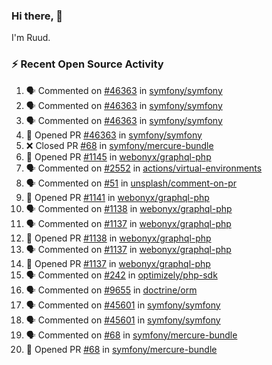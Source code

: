 ### Hi there, 👋

I'm Ruud.
 
### :zap: Recent Open Source Activity

<!--START_SECTION:activity-->
1. 🗣 Commented on [#46363](https://github.com/symfony/symfony/issues/46363) in [symfony/symfony](https://github.com/symfony/symfony)
2. 🗣 Commented on [#46363](https://github.com/symfony/symfony/issues/46363) in [symfony/symfony](https://github.com/symfony/symfony)
3. 🗣 Commented on [#46363](https://github.com/symfony/symfony/issues/46363) in [symfony/symfony](https://github.com/symfony/symfony)
4. 💪 Opened PR [#46363](https://github.com/symfony/symfony/pull/46363) in [symfony/symfony](https://github.com/symfony/symfony)
5. ❌ Closed PR [#68](https://github.com/symfony/mercure-bundle/pull/68) in [symfony/mercure-bundle](https://github.com/symfony/mercure-bundle)
6. 💪 Opened PR [#1145](https://github.com/webonyx/graphql-php/pull/1145) in [webonyx/graphql-php](https://github.com/webonyx/graphql-php)
7. 🗣 Commented on [#2552](https://github.com/actions/virtual-environments/issues/2552) in [actions/virtual-environments](https://github.com/actions/virtual-environments)
8. 🗣 Commented on [#51](https://github.com/unsplash/comment-on-pr/issues/51) in [unsplash/comment-on-pr](https://github.com/unsplash/comment-on-pr)
9. 💪 Opened PR [#1141](https://github.com/webonyx/graphql-php/pull/1141) in [webonyx/graphql-php](https://github.com/webonyx/graphql-php)
10. 🗣 Commented on [#1138](https://github.com/webonyx/graphql-php/issues/1138) in [webonyx/graphql-php](https://github.com/webonyx/graphql-php)
11. 🗣 Commented on [#1137](https://github.com/webonyx/graphql-php/issues/1137) in [webonyx/graphql-php](https://github.com/webonyx/graphql-php)
12. 💪 Opened PR [#1138](https://github.com/webonyx/graphql-php/pull/1138) in [webonyx/graphql-php](https://github.com/webonyx/graphql-php)
13. 🗣 Commented on [#1137](https://github.com/webonyx/graphql-php/issues/1137) in [webonyx/graphql-php](https://github.com/webonyx/graphql-php)
14. 💪 Opened PR [#1137](https://github.com/webonyx/graphql-php/pull/1137) in [webonyx/graphql-php](https://github.com/webonyx/graphql-php)
15. 🗣 Commented on [#242](https://github.com/optimizely/php-sdk/issues/242) in [optimizely/php-sdk](https://github.com/optimizely/php-sdk)
16. 🗣 Commented on [#9655](https://github.com/doctrine/orm/issues/9655) in [doctrine/orm](https://github.com/doctrine/orm)
17. 🗣 Commented on [#45601](https://github.com/symfony/symfony/issues/45601) in [symfony/symfony](https://github.com/symfony/symfony)
18. 🗣 Commented on [#45601](https://github.com/symfony/symfony/issues/45601) in [symfony/symfony](https://github.com/symfony/symfony)
19. 🗣 Commented on [#68](https://github.com/symfony/mercure-bundle/issues/68) in [symfony/mercure-bundle](https://github.com/symfony/mercure-bundle)
20. 💪 Opened PR [#68](https://github.com/symfony/mercure-bundle/pull/68) in [symfony/mercure-bundle](https://github.com/symfony/mercure-bundle)
<!--END_SECTION:activity-->
